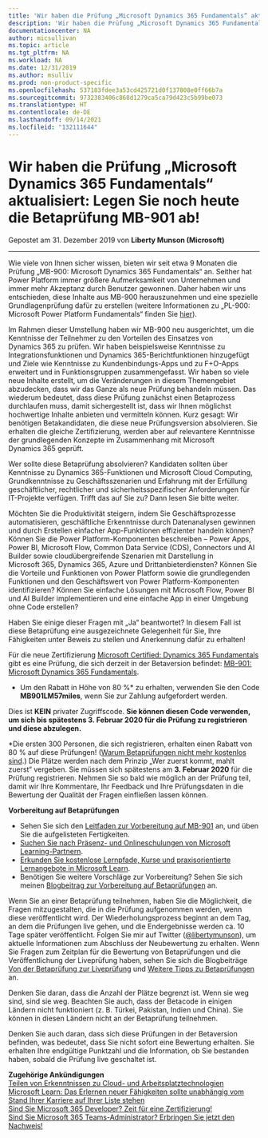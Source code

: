 ```yaml
---
title: 'Wir haben die Prüfung „Microsoft Dynamics 365 Fundamentals“ aktualisiert: Legen Sie noch heute die Betaprüfung MB-901 ab! | Microsoft-Dokumentation'
description: 'Wir haben die Prüfung „Microsoft Dynamics 365 Fundamentals“ aktualisiert: Legen Sie noch heute die Betaprüfung MB-901 ab!'
documentationcenter: NA
author: micsullivan
ms.topic: article
ms.tgt_pltfrm: NA
ms.workload: NA
ms.date: 12/31/2019
ms.author: msulliv
ms.prod: non-product-specific
ms.openlocfilehash: 537183fdee3a53cd425721d0f137808e0ff66b7a
ms.sourcegitcommit: 9732383406c868d1279ca5ca79d423c5b99be073
ms.translationtype: HT
ms.contentlocale: de-DE
ms.lasthandoff: 09/14/2021
ms.locfileid: "132111644"
---
```

# <a name="weve-updated-microsoft-dynamics-365-fundamentals-exam-take-the-mb-901-beta-exam-today"></a>Wir haben die Prüfung „Microsoft Dynamics 365 Fundamentals“ aktualisiert: Legen Sie noch heute die Betaprüfung MB-901 ab!

Gepostet am 31. Dezember 2019 von **Liberty Munson (Microsoft)**

___

Wie viele von Ihnen sicher wissen, bieten wir seit etwa 9 Monaten die Prüfung „MB-900: Microsoft Dynamics 365 Fundamentals“ an. Seither hat Power Platform immer größere Aufmerksamkeit von Unternehmen und immer mehr Akzeptanz durch Benutzer gewonnen. Daher haben wir uns entschieden, diese Inhalte aus MB-900 herauszunehmen und eine spezielle Grundlagenprüfung dafür zu erstellen (weitere Informationen zu „PL-900: Microsoft Power Platform Fundamentals“ finden Sie [hier](https://docs.microsoft.com/learn/certifications/exams/pl-900?WT.mc_id=msignitethetour2019_PL900blog_cert_examspl900-blog-wwl)).

Im Rahmen dieser Umstellung haben wir MB-900 neu ausgerichtet, um die Kenntnisse der Teilnehmer zu den Vorteilen des Einsatzes von Dynamics 365 zu prüfen. Wir haben beispielsweise Kenntnisse zu Integrationsfunktionen und Dynamics 365-Berichtfunktionen hinzugefügt und Ziele wie Kenntnisse zu Kundenbindungs-Apps und zu F+O-Apps erweitert und in Funktionsgruppen zusammengefasst. Wir haben so viele neue Inhalte erstellt, um die Veränderungen in diesem Themengebiet abzudecken, dass wir das Ganze als neue Prüfung behandeln müssen. Das wiederum bedeutet, dass diese Prüfung zunächst einen Betaprozess durchlaufen muss, damit sichergestellt ist, dass wir Ihnen möglichst hochwertige Inhalte anbieten und vermitteln können. Kurz gesagt: Wir benötigen Betakandidaten, die diese neue Prüfungsversion absolvieren. Sie erhalten die gleiche Zertifizierung, werden aber auf relevantere Kenntnisse der grundlegenden Konzepte im Zusammenhang mit Microsoft Dynamics 365 geprüft.

Wer sollte diese Betaprüfung absolvieren? Kandidaten sollten über Kenntnisse zu Dynamics 365-Funktionen und Microsoft Cloud Computing, Grundkenntnisse zu Geschäftsszenarien und Erfahrung mit der Erfüllung geschäftlicher, rechtlicher und sicherheitsspezifischer Anforderungen für IT-Projekte verfügen. Trifft das auf Sie zu? Dann lesen Sie bitte weiter.

Möchten Sie die Produktivität steigern, indem Sie Geschäftsprozesse automatisieren, geschäftliche Erkenntnisse durch Datenanalysen gewinnen und durch Erstellen einfacher App-Funktionen effizienter handeln können? Können Sie die Power Platform-Komponenten beschreiben – Power Apps, Power BI, Microsoft Flow, Common Data Service (CDS), Connectors und AI Builder sowie cloudübergreifende Szenarien mit Darstellung in Microsoft 365, Dynamics 365, Azure und Drittanbieterdiensten? Können Sie die Vorteile und Funktionen von Power Platform sowie die grundlegenden Funktionen und den Geschäftswert von Power Platform-Komponenten identifizieren? Können Sie einfache Lösungen mit Microsoft Flow, Power BI und AI Builder implementieren und eine einfache App in einer Umgebung ohne Code erstellen?

Haben Sie einige dieser Fragen mit „Ja“ beantwortet? In diesem Fall ist diese Betaprüfung eine ausgezeichnete Gelegenheit für Sie, Ihre Fähigkeiten unter Beweis zu stellen und Anerkennung dafür zu erhalten!

Für die neue Zertifizierung [Microsoft Certified: Dynamics 365 Fundamentals](https://docs.microsoft.com/learn/certifications/d365-fundamentals?WT.mc_id=mb901_mb901blog_cert_dyanmicsfundamentals-blog-wwl) gibt es eine Prüfung, die sich derzeit in der Betaversion befindet: [MB-901: Microsoft Dynamics 365 Fundamentals](https://docs.microsoft.com/learn/certifications/exams/mb-901?WT.mc_id=mb901_mb901blog_cert_exammb901-blog-wwl).

- Um den Rabatt in Höhe von 80 %* zu erhalten, verwenden Sie den Code **MB901LM57miles**, wenn Sie zur Zahlung aufgefordert werden.

Dies ist **KEIN** privater Zugriffscode. **Sie können diesen Code verwenden, um sich bis spätestens 3. Februar 2020 für die Prüfung zu registrieren und diese abzulegen.**

*Die ersten 300 Personen, die sich registrieren, erhalten einen Rabatt von 80 % auf diese Prüfungen! ([Warum Betaprüfungen nicht mehr kostenlos sind](https://www.microsoft.com/en-us/learning/community-blog-post.aspx?BlogId=8&Id=374922).) Die Plätze werden nach dem Prinzip „Wer zuerst kommt, mahlt zuerst“ vergeben. Sie müssen sich spätestens am **3. Februar 2020** für die Prüfung registrieren. Nehmen Sie so bald wie möglich an der Prüfung teil, damit wir Ihre Kommentare, Ihr Feedback und Ihre Prüfungsdaten in die Bewertung der Qualität der Fragen einfließen lassen können.

**Vorbereitung auf Betaprüfungen**

- Sehen Sie sich den [Leitfaden zur Vorbereitung auf MB-901](https://docs.microsoft.com/learn/certifications/exams/mb-901?WT.mc_id=mb901_mb901blog_cert_exammb901-blog-wwl) an, und üben Sie die aufgelisteten Fertigkeiten.
- [Suchen Sie nach Präsenz- und Onlineschulungen von Microsoft Learning-Partnern](https://www.microsoft.com/learning/course-list.aspx).
- [Erkunden Sie kostenlose Lernpfade, Kurse und praxisorientierte Lernangebote in Microsoft Learn](https://docs.microsoft.com/learn/browse/).
- Benötigen Sie weitere Vorschläge zur Vorbereitung? Sehen Sie sich meinen [Blogbeitrag zur Vorbereitung auf Betaprüfungen](https://www.microsoft.com/en-us/learning/community-blog-post.aspx?BlogId=8&Id=374544) an.

Wenn Sie an einer Betaprüfung teilnehmen, haben Sie die Möglichkeit, die Fragen mitzugestalten, die in die Prüfung aufgenommen werden, wenn diese veröffentlicht wird. Der Wiederholungsprozess beginnt an dem Tag, an dem die Prüfungen live gehen, und die Endergebnisse werden ca. 10 Tage später veröffentlicht. Folgen Sie mir auf Twitter ([@libertymunson](https://twitter.com/LibertyMunson)), um aktuelle Informationen zum Abschluss der Neubewertung zu erhalten. Wenn Sie Fragen zum Zeitplan für die Bewertung von Betaprüfungen und die Veröffentlichung der Liveprüfung haben, sehen Sie sich die Blogbeiträge [Von der Betaprüfung zur Liveprüfung](https://www.microsoft.com/en-us/learning/community-blog-post.aspx?BlogId=8&Id=374675) und [Weitere Tipps zu Betaprüfungen](https://www.microsoft.com/en-us/learning/community-blog-post.aspx?BlogId=8&Id=374723) an.

Denken Sie daran, dass die Anzahl der Plätze begrenzt ist. Wenn sie weg sind, sind sie weg. Beachten Sie auch, dass der Betacode in einigen Ländern nicht funktioniert (z. B. Türkei, Pakistan, Indien und China). Sie können in diesen Ländern nicht an der Betaprüfung teilnehmen.

Denken Sie auch daran, dass sich diese Prüfungen in der Betaversion befinden, was bedeutet, dass Sie nicht sofort eine Bewertung erhalten. Sie erhalten Ihre endgültige Punktzahl und die Information, ob Sie bestanden haben, sobald die Prüfung live geschaltet ist.

**Zugehörige Ankündigungen**  
[Teilen von Erkenntnissen zu Cloud- und Arbeitsplatztechnologien](https://docs.microsoft.com/learn/certifications/posts/share-your-insights-on-cloud-and-workplace-technologies)  
[Microsoft Learn: Das Erlernen neuer Fähigkeiten sollte unabhängig vom Stand Ihrer Karriere auf Ihrer Liste stehen](https://www.microsoft.com/en-us/learning/community-blog-post.aspx?BlogId=8&Id=375277)  
[Sind Sie Microsoft 365 Developer? Zeit für eine Zertifizierung!](https://www.microsoft.com/en-us/learning/community-blog-post.aspx?BlogId=8&Id=375253)  
[Sind Sie Microsoft 365 Teams-Administrator? Erbringen Sie jetzt den Nachweis!](https://docs.microsoft.com/learn/certifications/posts/are-you-a-microsoft-365-teams-administrator)